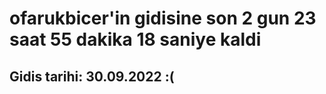 # ofarukbicer'in gidisine son 2 gun 23 saat 55 dakika 18 saniye kaldi

## Gidis tarihi: 30.09.2022 :(